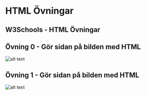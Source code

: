 # HTML Övningar

## W3Schools - HTML Övningar



## Övning 0 - Gör sidan på bilden med HTML

![alt text](https://github.com/abbjoafli/Programmering-1/blob/master/HTML/%C3%96vningar/enkel_hemsida.png)

## Övning 1 - Gör sidan på bilden med HTML

![alt text](https://github.com/abbjoafli/Programmering-1/blob/master/HTML/%C3%96vningar/html-exercise-2.PNG)



